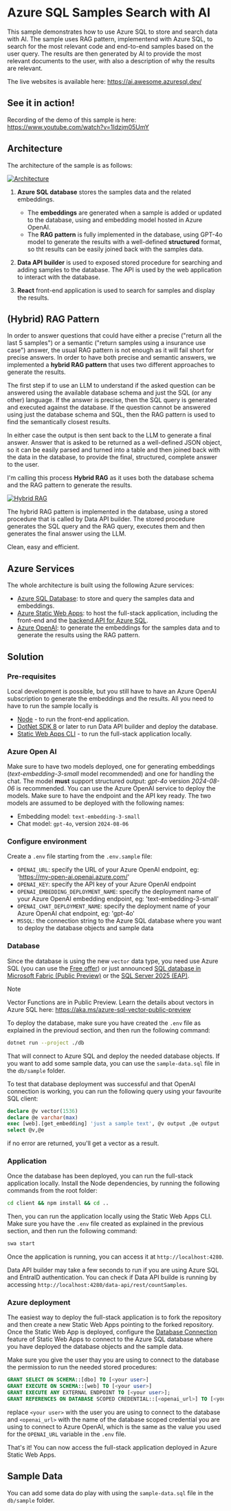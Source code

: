# Azure SQL Samples Search with AI

This sample demonstrates how to use Azure SQL to store and search data with AI. The sample uses RAG pattern, implementend with Azure SQL, to search for the most relevant code and end-to-end samples based on the user query. The results are then generated by AI to provide the most relevant documents to the user, with also a description of why the results are relevant.

The live websites is available here: https://ai.awesome.azuresql.dev/

## See it in action!

Recording of the demo of this sample is here: https://www.youtube.com/watch?v=1Idzjm05UmY

## Architecture

The architecture of the sample is as follows:

[![Architecture](./_assets/ai-samples-search-azure-sql.png)](./_assets_/ai-samples-search-azure-sql.png)

1. **Azure SQL database** stores the samples data and the related embeddings. 
    - The **embeddings** are generated when a sample is added or updated to the database, using and embedding model hosted in Azure OpenAI. 
    - The **RAG pattern** is fully implemented in the database, using GPT-4o model to generate the results with a well-defined **structured** format, so tht results can be easily joined back with the samples data.

2. **Data API builder** is used to exposed stored procedure for searching and adding samples to the database. The API is used by the web application to interact with the database.

3. **React** front-end application is used to search for samples and display the results. 

## (Hybrid) RAG Pattern

In order to answer questions that could have either a precise ("return all the last 5 samples") or a semantic ("return samples using a insurance use case") answer, the usual RAG pattern is not enough as it will fail short for precise answers. In order to have both precise and semantic answers, we implemented a **hybrid RAG pattern** that uses two different approaches to generate the results. 

The first step if to use an LLM to understand if the asked question can be answered using the available database schema and just the SQL (or any other) language. If the answer is precise, then the SQL query is generated and executed against the database. If the question cannot be answered using just the database schema and SQL, then the RAG pattern is used to find the semantically closest results. 

In either case the output is then sent back to the LLM to generate a final answer. Answer that is asked to be returned as a well-defined JSON object, so it can be easily parsed and turned into a table and then joined back with the data in the database, to provide the final, structured, complete answer to the user.

I'm calling this process **Hybrid RAG** as it uses both the database schema and the RAG pattern to generate the results.

[![Hybrid RAG](./_assets/hybrid-rag.png)](./_assets_/hybrid-rag.png)

The hybrid RAG pattern is implemented in the database, using a stored procedure that is called by Data API builder. The stored procedure generates the SQL query and the RAG query, executes them and then generates the final answer using the LLM.

Clean, easy and efficient.

## Azure Services

The whole architecture is built using the following Azure services:

- [Azure SQL Database](https://learn.microsoft.com/en-us/azure/azure-sql/database/sql-database-paas-overview?view=azuresql): to store and query the samples data and embeddings.
- [Azure Static Web Apps](https://learn.microsoft.com/en-us/azure/static-web-apps/overview): to host the full-stack application, including the front-end and the [backend API for Azure SQL](https://learn.microsoft.com/en-us/azure/static-web-apps/database-overview).
- [Azure OpenAI](https://learn.microsoft.com/azure/ai-services/openai/): to generate the embeddings for the samples data and to generate the results using the RAG pattern.

## Solution

### Pre-requisites

Local development is possible, but you still have to have an Azure OpenAI subscription to generate the embeddings and the results.
All you need to have to run the sample locally is 

- [Node](https://nodejs.org/en) - to run the front-end application.
- [DotNet SDK 8](https://dotnet.microsoft.com/en-us/download/dotnet/8.0) or later to run Data API builder and deploy the database.
- [Static Web Apps CLI](https://learn.microsoft.com/en-us/azure/static-web-apps/static-web-apps-cli-overview) - to run the full-stack application locally.

### Azure Open AI

Make sure to have two models deployed, one for generating embeddings (*text-embedding-3-small* model recommended) and one for handling the chat. The model **must** support structured output: *gpt-4o* version *2024-08-06* is recommended. You can use the Azure OpenAI service to deploy the models. Make sure to have the endpoint and the API key ready. The two models are assumed to be deployed with the following names:

- Embedding model: `text-embedding-3-small`
- Chat model: `gpt-4o`, version `2024-08-06`

### Configure environment 

Create a `.env` file starting from the `.env.sample` file:

- `OPENAI_URL`: specify the URL of your Azure OpenAI endpoint, eg: 'https://my-open-ai.openai.azure.com/'
- `OPENAI_KEY`: specify the API key of your Azure OpenAI endpoint
- `OPENAI_EMBEDDING_DEPLOYMENT_NAME`: specify the deployment name of your Azure OpenAI embedding endpoint, eg: 'text-embedding-3-small'
- `OPENAI_CHAT_DEPLOYMENT_NAME`: specify the deployment name of your Azure OpenAI chat endpoint, eg: 'gpt-4o'
- `MSSQL`: the connection string to the Azure SQL database where you want to deploy the database objects and sample data

### Database

Since the database is using the new `vector` data type, you need use Azure SQL (you can use the [Free offer](https://learn.microsoft.com/en-us/azure/azure-sql/database/free-offer?view=azuresql)) or just announced [SQL database in Microsoft Fabric (Public Preview)](https://aka.ms/announcingsqlfabric) or the [SQL Server 2025 (EAP)](https://aka.ms/sqleapsignup).

> [!NOTE]  
> Vector Functions are in Public Preview. Learn the details about vectors in Azure SQL here: https://aka.ms/azure-sql-vector-public-preview

To deploy the database, make sure you have created the `.env` file as explained in the previoud section, and then run the following command:

```bash 
dotnet run --project ./db
```

That will connect to Azure SQL and deploy the needed database objects. If you want to add some sample data, you can use the `sample-data.sql` file in the `db/sample` folder.

To test that database deployment was successful and that OpenAI connection is working, you can run the following query using your favourite SQL client:

```sql
declare @v vector(1536)
declare @e varchar(max)
exec [web].[get_embedding] 'just a sample text', @v output ,@e output
select @v,@e

```

if no error are returned, you'll get a vector as a result.

### Application

Once the database has been deployed, you can run the full-stack application locally. Install the Node dependencies, by running the following commands from the root folder:

```bash
cd client && npm install && cd ..
```

Then, you can run the application locally using the Static Web Apps CLI. Make sure you have the `.env` file created as explained in the previous section, and then run the following command:

```bash
swa start
```

Once the application is running, you can access it at `http://localhost:4280`.

Data API builder may take a few seconds to run if you are using Azure SQL and EntraID authentication. You can check if Data API builde is running by accessing `http://localhost:4280/data-api/rest/countSamples`.

### Azure deployment

The easiest way to deploy the full-stack application is to fork the repository and then create a new Static Web Apps pointing to the forked repository. Once the Static Web App is deployed, configure the [Database Connection](https://learn.microsoft.com/en-us/azure/static-web-apps/database-overview) feature of Static Web Apps to connect to the Azure SQL database where you have deployed the database objects and the sample data.

Make sure you give the user thay you are using to connect to the database the permission to run the needed stored procedures:

```sql
GRANT SELECT ON SCHEMA::[dbo] TO [<your user>]
GRANT EXECUTE ON SCHEMA::[web] TO [<your user>]
GRANT EXECUTE ANY EXTERNAL ENDPOINT TO [<your user>];
GRANT REFERENCES ON DATABASE SCOPED CREDENTIAL::[<openai_url>] TO [<your user>];
```

replace `<your user>` with the user you are using to connect to the database and `<openai_url>` with the name of the database scoped credential you are using to connect to Azure OpenAI, which is the same as the value you used for the `OPENAI_URL` variable in the `.env` file.

That's it! You can now access the full-stack application deployed in Azure Static Web Apps.

## Sample Data

You can add some data do play with using the `sample-data.sql` file in the `db/sample` folder.
